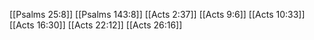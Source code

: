 [[Psalms 25:8]]
[[Psalms 143:8]]
[[Acts 2:37]]
[[Acts 9:6]]
[[Acts 10:33]]
[[Acts 16:30]]
[[Acts 22:12]]
[[Acts 26:16]]
